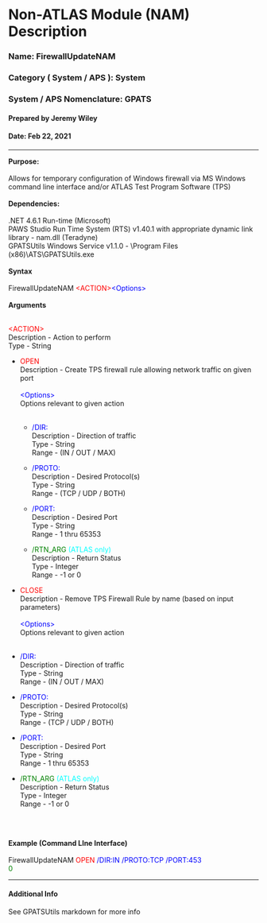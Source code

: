 # Non-ATLAS Module (NAM) Description

### Name:  FirewallUpdateNAM

### Category ( System / APS ):  System

### System / APS Nomenclature:  GPATS

#### Prepared by Jeremy Wiley

#### Date: Feb 22, 2021

***
**Purpose:**<br/><br/>
Allows for temporary configuration of Windows firewall via MS Windows command line interface and/or ATLAS Test Program Software (TPS)<br/><br/>
**Dependencies:**<br/><br/>
.NET 4.6.1 Run-time (Microsoft)<br/>
PAWS Studio Run Time System (RTS) v1.40.1 with appropriate dynamic link library - nam.dll (Teradyne)<br/>
GPATSUtils Windows Service v1.1.0 - \\Program Files (x86)\ATS\GPATSUtils.exe<br/><br/>
**Syntax**<br/><br/>
FirewallUpdateNAM <span style="color:red;"><ACTION\></span><span style="color:blue;"><Options\></span> <br/><br/>
**Arguments**<br/><br/>

<span style="color:red;"><ACTION\></span><br/>
Description - Action to perform<br/>
Type - String<br/>

- <span style="color:red;">OPEN</span><br/>
Description - Create TPS firewall rule allowing network traffic on given port<br/><br/>
<span style="color:blue;"><Options\></span><br/>
Options relevant to given action<br/><br/>
  - <span style="color:blue;">/DIR:</span><br/>
Description - Direction of traffic<br/>
Type - String<br/>
Range - (IN / OUT / MAX)<br/>

  - <span style="color:blue;">/PROTO:</span><br/>
  Description - Desired Protocol(s)<br/>
  Type - String<br/>
  Range - (TCP / UDP / BOTH)<br/>

  - <span style="color:blue;">/PORT:</span><br/>
  Description - Desired Port<br/>
  Type - String<br/>
  Range - 1 thru 65353<br/>

  - <span style="color:green;">/RTN_ARG</span> <span style="color:cyan;">(ATLAS only)</span><br/>
  Description - Return Status<br/>
  Type - Integer<br/>
  Range - -1 or 0

 - <span style="color:red;">CLOSE</span><br/>
 Description - Remove TPS Firewall Rule by name (based on input parameters)<br/><br/>
 <span style="color:blue;"><Options\></span><br/>
 Options relevant to given action<br/><br/>
  - <span style="color:blue;">/DIR:</span><br/>
Description - Direction of traffic<br/>
Type - String<br/>
Range - (IN / OUT / MAX)<br/>

  - <span style="color:blue;">/PROTO:</span><br/>
  Description - Desired Protocol(s)<br/>
  Type - String<br/>
  Range - (TCP / UDP / BOTH)<br/>

  - <span style="color:blue;">/PORT:</span><br/>
  Description - Desired Port<br/>
  Type - String<br/>
  Range - 1 thru 65353<br/>

   - <span style="color:green;">/RTN_ARG</span> <span style="color:cyan;">(ATLAS only)</span><br/>
  Description - Return Status<br/>
  Type - Integer<br/>
  Range - -1 or 0

<br/><br/>

**Example (Command LIne Interface)**<br/><br/>
FirewallUpdateNAM <span style="color:red;">OPEN</span> <span style="color:blue;">/DIR:IN /PROTO:TCP /PORT:453</span><br/>
 <span style="color:green;">0</span><br/>
***

#### Additional Info

See GPATSUtils markdown for more info









